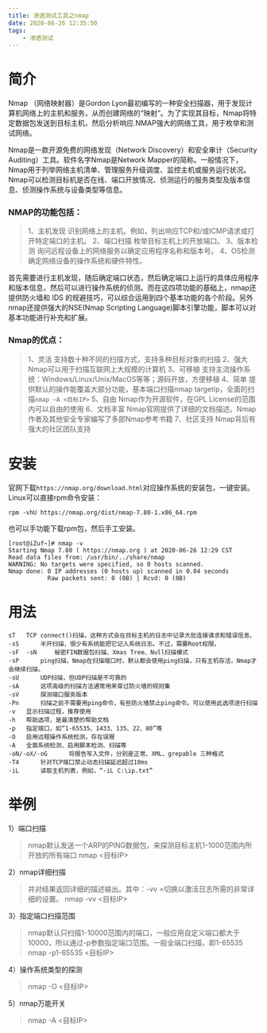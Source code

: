 ```yaml
---
title: 渗透测试工具之nmap
date: 2020-06-26 12:35:50
tags:
    - 渗透测试
---
```

# 简介
Nmap  （网络映射器）是Gordon Lyon最初编写的一种安全扫描器，用于发现计算机网络上的主机和服务，从而创建网络的“映射”。为了实现其目标，Nmap将特定数据包发送到目标主机，然后分析响应.NMAP强大的网络工具，用于枚举和测试网络。

<!--more-->

Nmap是一款开源免费的网络发现（Network Discovery）和安全审计（Security Auditing）工具。软件名字Nmap是Network Mapper的简称。一般情况下，Nmap用于列举网络主机清单、管理服务升级调度、监控主机或服务运行状况。Nmap可以检测目标机是否在线、端口开放情况、侦测运行的服务类型及版本信息、侦测操作系统与设备类型等信息。


### NMAP的功能包括：
>1、主机发现
识别网络上的主机。例如，列出响应TCP和/或ICMP请求或打开特定端口的主机。
2、端口扫描
枚举目标主机上的开放端口。
3、版本检测
询问远程设备上的网络服务以确定应用程序名称和版本号。
4、OS检测
确定网络设备的操作系统和硬件特性。

首先需要进行主机发现，随后确定端口状态，然后确定端口上运行的具体应用程序和版本信息，然后可以进行操作系统的侦测。而在这四项功能的基础上，nmap还提供防火墙和 IDS 的规避技巧，可以综合运用到四个基本功能的各个阶段。另外nmap还提供强大的NSE(Nmap Scripting Language)脚本引擎功能，脚本可以对基本功能进行补充和扩展。


### Nmap的优点：
>1、灵活
支持数十种不同的扫描方式，支持多种目标对象的扫描
2、强大
Nmap可以用于扫描互联网上大规模的计算机
3、可移植
支持主流操作系统：Windows/Linux/Unix/MacOS等等；源码开放，方便移植
4、简单
提供默认的操作能覆盖大部分功能，基本端口扫描nmap targetip，全面的扫描```nmap –A <目标IP>```
5、自由
Nmap作为开源软件，在GPL License的范围内可以自由的使用
6、文档丰富
Nmap官网提供了详细的文档描述。Nmap作者及其他安全专家编写了多部Nmap参考书籍
7、社区支持
Nmap背后有强大的社区团队支持


# 安装
官网下载```https://nmap.org/download.html```对应操作系统的安装包，一键安装。
Linux可以直接rpm命令安装：
```
rpm -vhU https://nmap.org/dist/nmap-7.80-1.x86_64.rpm
```

也可以手功能下载rpm包，然后手工安装。
```
[root@iZuf~]# nmap -v
Starting Nmap 7.80 ( https://nmap.org ) at 2020-06-26 12:29 CST
Read data files from: /usr/bin/../share/nmap
WARNING: No targets were specified, so 0 hosts scanned.
Nmap done: 0 IP addresses (0 hosts up) scanned in 0.04 seconds
           Raw packets sent: 0 (0B) | Rcvd: 0 (0B)
```

# 用法
```
sT   TCP connect()扫描，这种方式会在目标主机的日志中记录大批连接请求和错误信息。
-sS      半开扫描，很少有系统能把它记入系统日志。不过，需要Root权限。
-sF  -sN     秘密FIN数据包扫描、Xmas Tree、Null扫描模式
-sP      ping扫描，Nmap在扫描端口时，默认都会使用ping扫描，只有主机存活，Nmap才会继续扫描。
-sU      UDP扫描，但UDP扫描是不可靠的
-sA      这项高级的扫描方法通常用来穿过防火墙的规则集
-sV      探测端口服务版本
-Pn      扫描之前不需要用ping命令，有些防火墙禁止ping命令。可以使用此选项进行扫描
-v   显示扫描过程，推荐使用
-h   帮助选项，是最清楚的帮助文档
-p   指定端口，如“1-65535、1433、135、22、80”等
-O   启用远程操作系统检测，存在误报
-A   全面系统检测、启用脚本检测、扫描等
-oN/-oX/-oG      将报告写入文件，分别是正常、XML、grepable 三种格式
-T4      针对TCP端口禁止动态扫描延迟超过10ms
-iL      读取主机列表，例如，“-iL C:\ip.txt”
```


# 举例

1）端口扫描
>nmap默认发送一个ARP的PING数据包，来探测目标主机1-1000范围内所开放的所有端口
nmap <目标IP>

2）nmap详细扫描
>并对结果返回详细的描述输出。其中：-vv =切换以激活日志所需的非常详细的设置。
nmap -vv <目标IP>

3）指定端口扫描范围
>nmap默认只扫描1-10000范围内的端口，一般应用自定义端口都大于10000，所以通过-p参数指定端口范围。一般全端口扫描，即1-65535
nmap -p1-65535 <目标IP>


4）操作系统类型的探测
>nmap -O <目标IP>


5）nmap万能开关
>nmap -A <目标IP>

